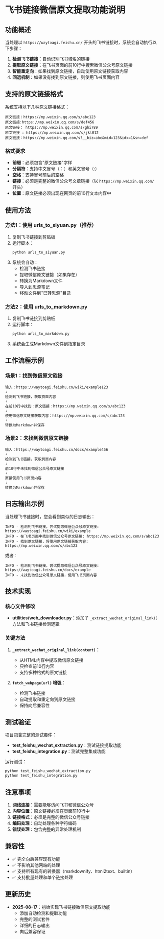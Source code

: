 # 飞书链接微信原文提取功能说明

## 功能概述

当处理以 `https://waytoagi.feishu.cn/` 开头的飞书链接时，系统会自动执行以下步骤：

1. **检测飞书链接**：自动识别飞书域名的链接
2. **提取原文链接**：在飞书页面的前10行中搜索微信公众号原文链接
3. **智能重定向**：如果找到原文链接，自动使用原文链接获取内容
4. **回退机制**：如果没有找到原文链接，则使用飞书页面内容

## 支持的原文链接格式

系统支持以下几种原文链接格式：

```
原文链接：https://mp.weixin.qq.com/s/abc123
原文链接:https://mp.weixin.qq.com/s/def456  
原文链接： https://mp.weixin.qq.com/s/ghi789
原文链接 : https://mp.weixin.qq.com/s/jkl012
原文链接：https://mp.weixin.qq.com/s?__biz=abc&mid=123&idx=1&sn=def
```

### 格式要求

- **前缀**：必须包含"原文链接"字样
- **分隔符**：支持中文冒号（：）和英文冒号（:）
- **空格**：支持冒号前后的空格
- **链接**：必须是完整的微信公众号文章链接（以 `https://mp.weixin.qq.com/` 开头）
- **位置**：原文链接必须出现在网页的前10行文本内容中

## 使用方法

### 方法1：使用 urls_to_siyuan.py（推荐）

1. 复制飞书链接到剪贴板
2. 运行脚本：
   ```bash
   python urls_to_siyuan.py
   ```
3. 系统会自动：
   - 检测飞书链接
   - 提取微信原文链接（如果存在）
   - 转换为Markdown文件
   - 导入到思源笔记
   - 移动文件到"已转思源"目录

### 方法2：使用 urls_to_markdown.py

1. 复制飞书链接到剪贴板
2. 运行脚本：
   ```bash
   python urls_to_markdown.py
   ```
3. 系统会生成Markdown文件到指定目录

## 工作流程示例

### 场景1：找到微信原文链接

```
输入：https://waytoagi.feishu.cn/wiki/example123
↓
检测到飞书链接，获取页面内容
↓
在前10行中找到：原文链接：https://mp.weixin.qq.com/s/abc123
↓
使用微信原文链接获取内容：https://mp.weixin.qq.com/s/abc123
↓
转换为Markdown并保存
```

### 场景2：未找到微信原文链接

```
输入：https://waytoagi.feishu.cn/docs/example456
↓
检测到飞书链接，获取页面内容
↓
前10行中未找到微信公众号原文链接
↓
直接使用飞书页面内容
↓
转换为Markdown并保存
```

## 日志输出示例

当处理飞书链接时，您会看到类似的日志输出：

```
INFO - 检测到飞书链接，尝试提取微信公众号原文链接: https://waytoagi.feishu.cn/wiki/example
INFO - 在飞书页面中找到微信公众号原文链接: https://mp.weixin.qq.com/s/abc123
INFO - 找到原文链接，将使用原文链接获取内容: https://mp.weixin.qq.com/s/abc123
```

或者：

```
INFO - 检测到飞书链接，尝试提取微信公众号原文链接: https://waytoagi.feishu.cn/docs/example
INFO - 未找到微信公众号原文链接，使用飞书页面内容
```

## 技术实现

### 核心文件修改

- **utilities/web_downloader.py**：添加了 `_extract_wechat_original_link()` 方法和飞书链接检测逻辑

### 关键方法

1. **`_extract_wechat_original_link(content)`**：
   - 从HTML内容中提取微信原文链接
   - 只检查前10行内容
   - 支持多种格式的原文链接

2. **`fetch_webpage(url)` 增强**：
   - 检测飞书链接
   - 自动提取和重定向到原文链接
   - 保持向后兼容性

## 测试验证

项目包含完整的测试套件：

- **test_feishu_wechat_extraction.py**：测试链接提取功能
- **test_feishu_integration.py**：测试完整集成功能

运行测试：
```bash
python test_feishu_wechat_extraction.py
python test_feishu_integration.py
```

## 注意事项

1. **网络连接**：需要能够访问飞书和微信公众号
2. **内容位置**：原文链接必须在页面前10行中
3. **链接格式**：必须是完整的微信公众号链接
4. **编码处理**：自动处理各种字符编码
5. **错误处理**：包含完整的异常处理机制

## 兼容性

- ✅ 完全向后兼容现有功能
- ✅ 不影响其他网站的处理
- ✅ 支持所有现有的转换器（markdownify、html2text、builtin）
- ✅ 支持批量处理和单个链接处理

## 更新历史

- **2025-08-17**：初始实现飞书链接微信原文提取功能
  - 添加自动检测和提取功能
  - 完整的测试套件
  - 详细的日志输出
  - 向后兼容保证
